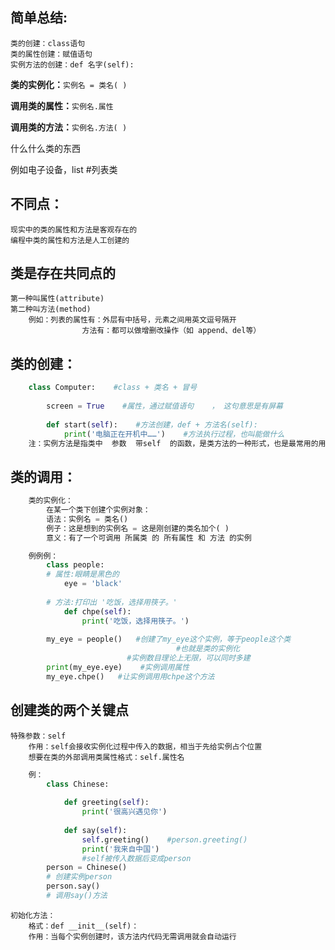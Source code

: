 ## 简单总结:

    类的创建：class语句
    类的属性创建：赋值语句
    实例方法的创建：def 名字(self):

**类的实例化：**`实例名 = 类名( )`

**调用类的属性：**`实例名.属性`

**调用类的方法：**`实例名.方法( )`

什么什么类的东西

例如电子设备，list #列表类

## 不同点：

    现实中的类的属性和方法是客观存在的
    编程中类的属性和方法是人工创建的

## 类是存在共同点的

    第一种叫属性(attribute)
    第二种叫方法(method)
        例如：列表的属性有：外层有中括号，元素之间用英文逗号隔开
                    方法有：都可以做增删改操作（如 append、del等）

## 类的创建：
```python
	class Computer:    #class + 类名 + 冒号
	
		screen = True    #属性，通过赋值语句    ， 这句意思是有屏幕
	
		def start(self):    #方法创建，def + 方法名(self):
			print('电脑正在开机中……')    #方法执行过程，也叫能做什么
	注：实例方法是指类中  参数  带self  的函数，是类方法的一种形式，也是最常用的用法，其他方法可查档
```
	
## 类的调用：
```python
	类的实例化：
		在某一个类下创建个实例对象：
		语法：实例名 = 类名()
		例子：这是想到的实例名 = 这是刚创建的类名加个( )
		意义：有了一个可调用 所属类 的 所有属性 和 方法 的实例

	例例例：
		class people:
		# 属性:眼睛是黑色的
			eye = 'black'
		    
		# 方法:打印出 '吃饭，选择用筷子。'
			def chpe(self):
				print('吃饭，选择用筷子。')
				
		my_eye = people()   #创建了my_eye这个实例，等于people这个类
		                             #也就是类的实例化
					      #实例数目理论上无限，可以同时多建
		print(my_eye.eye)    #实例调用属性
		my_eye.chpe()   #让实例调用用chpe这个方法
```

## 创建类的两个关键点

    特殊参数：self
        作用：self会接收实例化过程中传入的数据，相当于先给实例占个位置
        想要在类的外部调用类属性格式：self.属性名
```python
	例：
		class Chinese:
		
			def greeting(self):
				print('很高兴遇见你')
		
			def say(self):
				self.greeting()    #person.greeting()
				print('我来自中国')
				#self被传入数据后变成person
		person = Chinese()
		# 创建实例person
		person.say()
		# 调用say()方法
```
	初始化方法：
		格式：def __init__(self)：
		作用：当每个实例创建时，该方法内代码无需调用就会自动运行